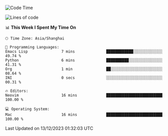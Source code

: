 <!--START_SECTION:waka-->
![Code Time](http://img.shields.io/badge/Code%20Time-1%2C765%20hrs%2023%20mins-blue)

![Lines of code](https://img.shields.io/badge/From%20Hello%20World%20I%27ve%20Written-284.2%20thousand%20lines%20of%20code-blue)

📊 **This Week I Spent My Time On** 

```text
🕑︎ Time Zone: Asia/Shanghai

💬 Programming Languages: 
Emacs Lisp               7 mins              ████████████░░░░░░░░░░░░░   49.74 % 
Python                   6 mins              ██████████░░░░░░░░░░░░░░░   41.31 % 
Org                      1 min               ██░░░░░░░░░░░░░░░░░░░░░░░   08.64 % 
INI                      0 secs              ░░░░░░░░░░░░░░░░░░░░░░░░░   00.31 % 

🔥 Editors: 
Neovim                   16 mins             █████████████████████████   100.00 % 

💻 Operating System: 
Mac                      16 mins             █████████████████████████   100.00 % 
```


 Last Updated on 13/12/2023 01:32:03 UTC
<!--END_SECTION:waka-->
